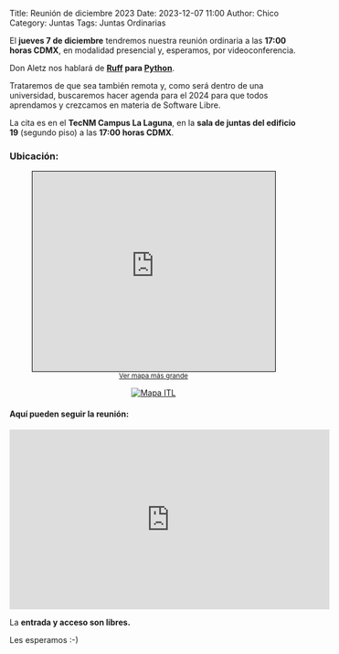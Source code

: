 Title: Reunión de diciembre 2023
Date: 2023-12-07 11:00
Author: Chico
Category: Juntas
Tags: Juntas Ordinarias

El __jueves 7 de diciembre__ tendremos nuestra reunión ordinaria a las __17:00 horas CDMX__, en modalidad presencial y, esperamos, por videoconferencia.

<!-- break -->

Don Aletz nos hablará de __[Ruff](https://pypi.org/project/ruff/) para [Python](https://www.python.org/)__.

Trataremos de que sea también remota y, como será dentro de una universidad, buscaremos hacer agenda para el 2024 para que todos aprendamos y crezcamos en materia de Software Libre.

La cita es en el __TecNM Campus La Laguna__, en la __sala de juntas del edificio 19__ (segundo piso) a las __17:00 horas CDMX__.

### Ubicación:

<center>
<iframe width="425" height="350" frameborder="0" scrolling="no" marginheight="0" marginwidth="0" src="https://www.openstreetmap.org/export/embed.html?bbox=-103.44177246093751%2C25.5301469027273%2C-103.42979907989502%2C25.53599423998621&amp;layer=mapnik&amp;marker=25.533070606989106%2C-103.43578577041626" style="border: 1px solid black"></iframe><br/><small><a href="https://www.openstreetmap.org/?mlat=25.53307&amp;mlon=-103.43579#map=17/25.53307/-103.43579">Ver mapa más grande</a></small>

<br />

<a href="{attach}2023-09-08-congreso-2023/ITL_Plano.jpg"><img class="img-fluid" src="{attach}2023-09-08-congreso-2023/ITL_Plano.jpg" alt="Mapa ITL"></a>
<br />
</center>

#### Aquí pueden seguir la reunión:

<iframe width="560" height="315" src="https://www.youtube.com/embed/9153WIXxbDM?si=TLlsQLX1eP2GhZ4k" title="YouTube video player" frameborder="0" allow="accelerometer; autoplay; clipboard-write; encrypted-media; gyroscope; picture-in-picture; web-share" allowfullscreen></iframe>

La __entrada y acceso son libres.__

Les esperamos :-)

